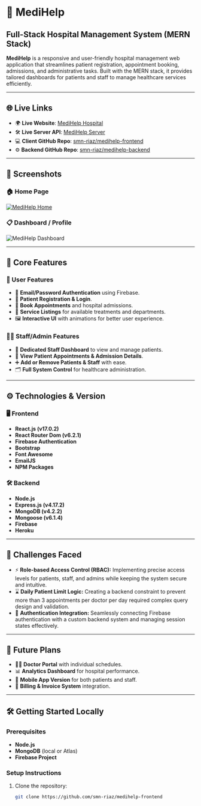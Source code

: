 # 🏥 MediHelp  
## Full-Stack Hospital Management System (MERN Stack)

**MediHelp** is a responsive and user-friendly hospital management web application that streamlines patient registration, appointment booking, admissions, and administrative tasks. Built with the MERN stack, it provides tailored dashboards for patients and staff to manage healthcare services efficiently.

---

## 🌐 Live Links

- 🌍 **Live Website**: [MediHelp Hospital](https://medihelp-5c899.web.app/)
- 🛠️ **Live Server API**: [MediHelp Server](https://secure-scrubland-67511.herokuapp.com/)
- 💻 **Client GitHub Repo**: [smn-riaz/medihelp-frontend](https://github.com/smn-riaz/medihelp-frontend)
- ⚙️ **Backend GitHub Repo**: [smn-riaz/medihelp-backend](https://github.com/smn-riaz/medihelp-backend)

---

## 📸 Screenshots

### 🏠 Home Page  
[![MediHelp Home](https://github.com/user-attachments/assets/8f0d81c6-2b79-4d64-be46-5c075ea2bae2)](https://medihelp-5c899.web.app)

### 📋 Dashboard / Profile  
![MediHelp Dashboard](https://i.ibb.co/BjgdgSs/screencapture-localhost-3000-profile-2022-01-22-17-08-28.png)

---

## 🚀 Core Features

### 👥 User Features
- 🔐 **Email/Password Authentication** using Firebase.
- 📝 **Patient Registration & Login**.
- 📅 **Book Appointments** and hospital admissions.
- 🧾 **Service Listings** for available treatments and departments.
- 🖼️ **Interactive UI** with animations for better user experience.

### 🧑‍⚕️ Staff/Admin Features
- 📂 **Dedicated Staff Dashboard** to view and manage patients.
- 🧍 **View Patient Appointments & Admission Details**.
- ➕ **Add or Remove Patients & Staff** with ease.
- 🗂️ **Full System Control** for healthcare administration.

---

## ⚙️ Technologies & Version

### 🖥️ Frontend
- **React.js (v17.0.2)**
- **React Router Dom (v6.2.1)**
- **Firebase Authentication**
- **Bootstrap**
- **Font Awesome**
- **EmailJS**
- **NPM Packages**

### 🛠 Backend
- **Node.js**
- **Express.js (v4.17.2)**
- **MongoDB (v4.2.2)**
- **Mongoose (v6.1.4)**
- **Firebase**
- **Heroku**

---

## 🤔 Challenges Faced

- ⚡ **Role-based Access Control (RBAC):** Implementing precise access levels for patients, staff, and admins while keeping the system secure and intuitive.
- ⌛ **Daily Patient Limit Logic:** Creating a backend constraint to prevent more than 3 appointments per doctor per day required complex query design and validation.
- 🔑 **Authentication Integration:** Seamlessly connecting Firebase authentication with a custom backend system and managing session states effectively.

---

## 🔮 Future Plans

- 🧑‍⚕️ **Doctor Portal** with individual schedules.
- 📊 **Analytics Dashboard** for hospital performance.
- 📱 **Mobile App Version** for both patients and staff.
- 🧾 **Billing & Invoice System** integration.

---

## 🛠 Getting Started Locally

### Prerequisites

- **Node.js**
- **MongoDB** (local or Atlas)
- **Firebase Project**

### Setup Instructions

1. Clone the repository:
   ```bash
   git clone https://github.com/smn-riaz/medihelp-frontend
